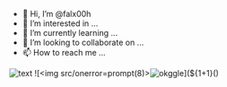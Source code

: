 - 👋 Hi, I’m @falx00h
- 👀 I’m interested in ...
- 🌱 I’m currently learning ...
- 💞️ I’m looking to collaborate on ...
- 📫 How to reach me ...

![text](https://avatars.githubusercontent.com/u/92805783?s=40&v=4)
![<img src/onerror=prompt(8)><img src="https://avatars.githubusercontent.com/u/92805783?&s=40&v=javascript:alert(1)" title="okggle" />](${1+1}()

